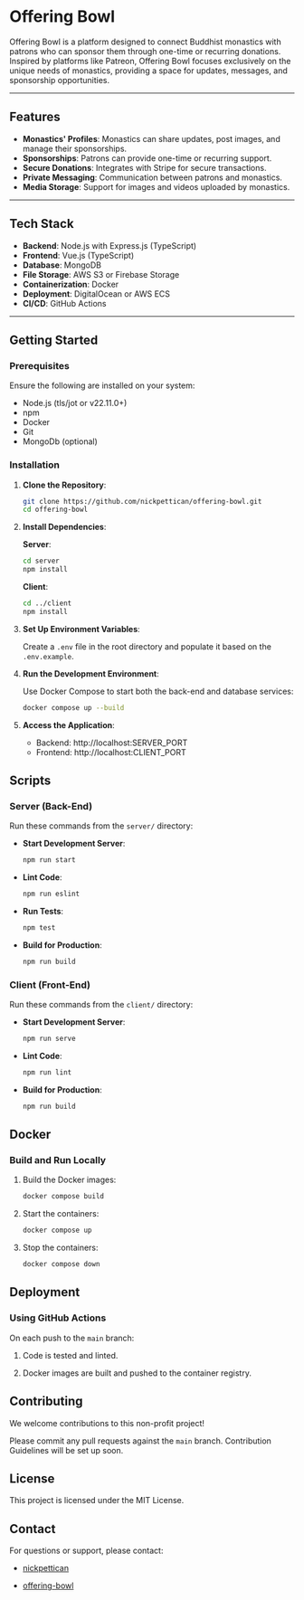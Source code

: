 # Offering Bowl

Offering Bowl is a platform designed to connect Buddhist monastics with patrons who can sponsor them through one-time or recurring donations. Inspired by platforms like Patreon, Offering Bowl focuses exclusively on the unique needs of monastics, providing a space for updates, messages, and sponsorship opportunities.

---

## Features

- **Monastics' Profiles**: Monastics can share updates, post images, and manage their sponsorships.
- **Sponsorships**: Patrons can provide one-time or recurring support.
- **Secure Donations**: Integrates with Stripe for secure transactions.
- **Private Messaging**: Communication between patrons and monastics.
- **Media Storage**: Support for images and videos uploaded by monastics.

---

## Tech Stack

- **Backend**: Node.js with Express.js (TypeScript)
- **Frontend**: Vue.js (TypeScript)
- **Database**: MongoDB
- **File Storage**: AWS S3 or Firebase Storage
- **Containerization**: Docker
- **Deployment**: DigitalOcean or AWS ECS
- **CI/CD**: GitHub Actions

---

## Getting Started

### Prerequisites

Ensure the following are installed on your system:

- Node.js (tls/jot or v22.11.0+)
- npm
- Docker
- Git
- MongoDb (optional)

### Installation

1. **Clone the Repository**:

   ```bash
   git clone https://github.com/nickpettican/offering-bowl.git
   cd offering-bowl
   ```

2. **Install Dependencies**:

    **Server**:

    ```bash
    cd server
    npm install
    ```

    **Client**:

    ```bash
    cd ../client
    npm install
    ```

3. **Set Up Environment Variables**:

    Create a `.env` file in the root directory and populate it based on the `.env.example`.

4. **Run the Development Environment**:

    Use Docker Compose to start both the back-end and database services:

    ```bash
    docker compose up --build
    ```

5. **Access the Application**:

    * Backend: http://localhost:SERVER_PORT
    * Frontend: http://localhost:CLIENT_PORT

## Scripts

### Server (Back-End)

Run these commands from the `server/` directory:

* **Start Development Server**:

    ```bash
    npm run start
    ```

* **Lint Code**:

    ```bash
    npm run eslint
    ```

* **Run Tests**:

    ```bash
    npm test
    ```

* **Build for Production**:

    ```bash
    npm run build
    ```

### Client (Front-End)

Run these commands from the `client/` directory:

* **Start Development Server**:

    ```bash
    npm run serve
    ```

* **Lint Code**:

    ```bash
    npm run lint
    ```

* **Build for Production**:

    ```bash
    npm run build
    ```

## Docker

### Build and Run Locally

1. Build the Docker images:

    ```bash
    docker compose build
    ```

2. Start the containers:

    ```bash
    docker compose up
    ```

3. Stop the containers:

    ```bash
    docker compose down
    ```

## Deployment

### Using GitHub Actions

On each push to the `main` branch:

1. Code is tested and linted.

2. Docker images are built and pushed to the container registry.

## Contributing

We welcome contributions to this non-profit project!

Please commit any pull requests against the `main` branch. Contribution Guidelines will be set up soon.

## License

This project is licensed under the MIT License.

## Contact

For questions or support, please contact:

* [nickpettican](https://github.com/nickpettican)

* [offering-bowl](https://github.com/nickpettican/offering-bowl)